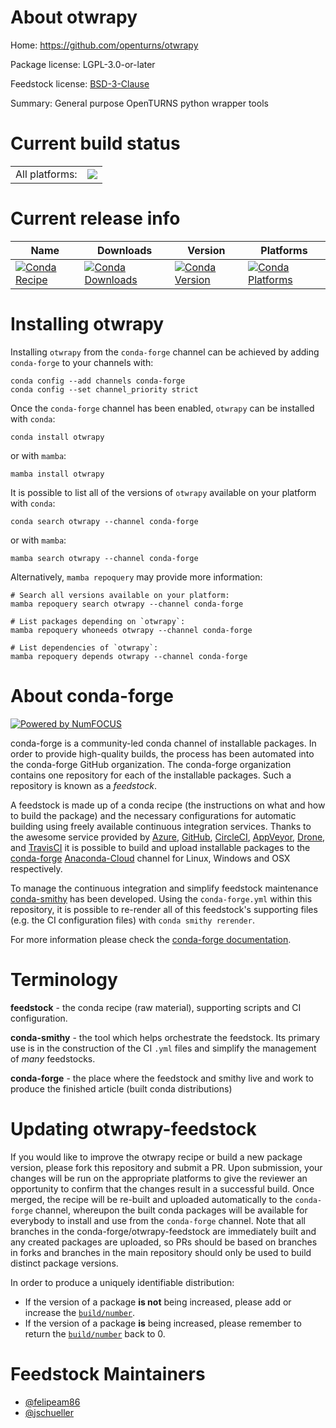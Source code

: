 About otwrapy
=============

Home: https://github.com/openturns/otwrapy

Package license: LGPL-3.0-or-later

Feedstock license: [BSD-3-Clause](https://github.com/conda-forge/otwrapy-feedstock/blob/main/LICENSE.txt)

Summary: General purpose OpenTURNS python wrapper tools

Current build status
====================


<table><tr><td>All platforms:</td>
    <td>
      <a href="https://dev.azure.com/conda-forge/feedstock-builds/_build/latest?definitionId=3175&branchName=main">
        <img src="https://dev.azure.com/conda-forge/feedstock-builds/_apis/build/status/otwrapy-feedstock?branchName=main">
      </a>
    </td>
  </tr>
</table>

Current release info
====================

| Name | Downloads | Version | Platforms |
| --- | --- | --- | --- |
| [![Conda Recipe](https://img.shields.io/badge/recipe-otwrapy-green.svg)](https://anaconda.org/conda-forge/otwrapy) | [![Conda Downloads](https://img.shields.io/conda/dn/conda-forge/otwrapy.svg)](https://anaconda.org/conda-forge/otwrapy) | [![Conda Version](https://img.shields.io/conda/vn/conda-forge/otwrapy.svg)](https://anaconda.org/conda-forge/otwrapy) | [![Conda Platforms](https://img.shields.io/conda/pn/conda-forge/otwrapy.svg)](https://anaconda.org/conda-forge/otwrapy) |

Installing otwrapy
==================

Installing `otwrapy` from the `conda-forge` channel can be achieved by adding `conda-forge` to your channels with:

```
conda config --add channels conda-forge
conda config --set channel_priority strict
```

Once the `conda-forge` channel has been enabled, `otwrapy` can be installed with `conda`:

```
conda install otwrapy
```

or with `mamba`:

```
mamba install otwrapy
```

It is possible to list all of the versions of `otwrapy` available on your platform with `conda`:

```
conda search otwrapy --channel conda-forge
```

or with `mamba`:

```
mamba search otwrapy --channel conda-forge
```

Alternatively, `mamba repoquery` may provide more information:

```
# Search all versions available on your platform:
mamba repoquery search otwrapy --channel conda-forge

# List packages depending on `otwrapy`:
mamba repoquery whoneeds otwrapy --channel conda-forge

# List dependencies of `otwrapy`:
mamba repoquery depends otwrapy --channel conda-forge
```


About conda-forge
=================

[![Powered by
NumFOCUS](https://img.shields.io/badge/powered%20by-NumFOCUS-orange.svg?style=flat&colorA=E1523D&colorB=007D8A)](https://numfocus.org)

conda-forge is a community-led conda channel of installable packages.
In order to provide high-quality builds, the process has been automated into the
conda-forge GitHub organization. The conda-forge organization contains one repository
for each of the installable packages. Such a repository is known as a *feedstock*.

A feedstock is made up of a conda recipe (the instructions on what and how to build
the package) and the necessary configurations for automatic building using freely
available continuous integration services. Thanks to the awesome service provided by
[Azure](https://azure.microsoft.com/en-us/services/devops/), [GitHub](https://github.com/),
[CircleCI](https://circleci.com/), [AppVeyor](https://www.appveyor.com/),
[Drone](https://cloud.drone.io/welcome), and [TravisCI](https://travis-ci.com/)
it is possible to build and upload installable packages to the
[conda-forge](https://anaconda.org/conda-forge) [Anaconda-Cloud](https://anaconda.org/)
channel for Linux, Windows and OSX respectively.

To manage the continuous integration and simplify feedstock maintenance
[conda-smithy](https://github.com/conda-forge/conda-smithy) has been developed.
Using the ``conda-forge.yml`` within this repository, it is possible to re-render all of
this feedstock's supporting files (e.g. the CI configuration files) with ``conda smithy rerender``.

For more information please check the [conda-forge documentation](https://conda-forge.org/docs/).

Terminology
===========

**feedstock** - the conda recipe (raw material), supporting scripts and CI configuration.

**conda-smithy** - the tool which helps orchestrate the feedstock.
                   Its primary use is in the construction of the CI ``.yml`` files
                   and simplify the management of *many* feedstocks.

**conda-forge** - the place where the feedstock and smithy live and work to
                  produce the finished article (built conda distributions)


Updating otwrapy-feedstock
==========================

If you would like to improve the otwrapy recipe or build a new
package version, please fork this repository and submit a PR. Upon submission,
your changes will be run on the appropriate platforms to give the reviewer an
opportunity to confirm that the changes result in a successful build. Once
merged, the recipe will be re-built and uploaded automatically to the
`conda-forge` channel, whereupon the built conda packages will be available for
everybody to install and use from the `conda-forge` channel.
Note that all branches in the conda-forge/otwrapy-feedstock are
immediately built and any created packages are uploaded, so PRs should be based
on branches in forks and branches in the main repository should only be used to
build distinct package versions.

In order to produce a uniquely identifiable distribution:
 * If the version of a package **is not** being increased, please add or increase
   the [``build/number``](https://docs.conda.io/projects/conda-build/en/latest/resources/define-metadata.html#build-number-and-string).
 * If the version of a package **is** being increased, please remember to return
   the [``build/number``](https://docs.conda.io/projects/conda-build/en/latest/resources/define-metadata.html#build-number-and-string)
   back to 0.

Feedstock Maintainers
=====================

* [@felipeam86](https://github.com/felipeam86/)
* [@jschueller](https://github.com/jschueller/)

